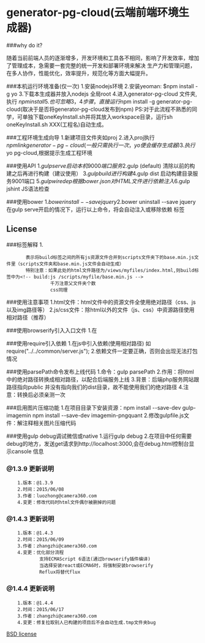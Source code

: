 generator-pg-cloud(云端前端环境生成器)
========================

###why do it?

随着当前前端人员的逐渐增多，开发环境和工具各不相同，影响了开发效率，增加了管理成本，急需要一套完整的统一开发和部署环境来解决
生产力和管理问题，在多人协作，性能优化，效率提升，规范化等方面大幅提升。

###本机运行环境准备(仅一次)
        1.安装nodejs环境
        2.安装yeoman: $npm install -g yo
        3.下载本生成器并放入nodejs 全局root
        4.进入generator-pg-cloud 文件夹,执行 $npm install
        5.也可忽略3，4步骤，直接运行$npm install -g generator-pg-cloud(取决于是否将generator-pg-cloud发布到npm)
        PS:对于此流程不熟悉的同学，可单独下载oneKeyInstall.sh并将其放入workspace目录，运行sh oneKeyInstall.sh XXX(工程名)自动生成。
  
###工程环境生成向导
        1.新建项目文件夹如proj
        2.进入proj执行$npm link generator-pg-cloud(一般只需执行一次，yo便会缓存生成器)
        3.执行$yo pg-cloud,根据提示生成工程环境
        
###使用API
        1.$gulp serve 启动本机9000端口服务
        2.$gulp (default) 清除以前的构建之后再进行构建（建议使用）
        3.$gulp build 进行构建
        4.$gulp dist 启动构建目录服务9001端口
        5.$gulp wiredep 根据bower.json对HTML文件进行依赖注入
        6.$gulp jshint JS语法检查
        
###使用bower
        1.$bower install --save jquery
        2.$bower uninstall --save jquery
        在gulp serve开启的情况下，运行以上命令，将会自动注入或移除依赖 <!--bower:js--> 标签

## License



<!----------------------------------------2015-06-10文档更新 by luozhong------------------------------------------------------------>

###标签解释
        1. <!-- build:js /scripts/base.min.js -->
             <script src="/common/jweixin-1.0.0.js "></script>
           <!-- endbuild -->

           表示将build标签之间的所有js资源文件合并到scripts文件夹下的base.min.js文件里（scripts文件夹和base.min.js文件会自动生成）
           特别注意：如果此处的html文件路径为/views/myfiles/index.html,则build标签中为<!-- build:js /scripts/myfile/base.min.js -->
                    千万注意父文件夹个数
                    css同理

###使用注意事项
        1.html文件：html文件中的资源文件全使用绝对路径（css、js以及img路径等）
        2.js/css文件：除html以外的文件（js、css）中资源路径使用相对路径（推荐）

###使用browserify引入入口文件
        1.在<script>标签中加入"browserify "字段 ，标示入口文件的 绝对路径，路径不需要引号
            <script type="text/javascript" browserify=/views/backBone/index.js></script>

###使用require引入依赖
        1.在js中引入依赖(使用相对路径) 如 require("../../common/server.js");
        2.依赖文件一定要正确，否则会出现无法打包情况

###使用parsePath命令发布上线代码
        1.命令：gulp parsePath
        2.作用：将html中的绝对路径转换成相对路径，以配合后端服务上线
        3.背景：后端php服务网站跟路径指向public 并没有指向我们的dist目录，故不能使用我们的绝对路径
        4.注意：转换后必须亲测一次

###启用图片压缩功能
        1.在项目目录下安装资源：npm install --save-dev gulp-imagemin
                              npm install --save-dev imagemin-pngquant
        2.修改gulpfile.js文件：解注释相关图片压缩代码

###使用gulp debug调试微信或native
        1.运行gulp debug
        2.在项目中任何需要debug的地方，发送get请求到http://localhost:3000,会在debug.html控制台显示cansole 信息

###  @1.3.9  更新说明
        1.版本：@1.3.9
        2.时间：2015/06/08
        3.作者：luozhong@camera360.com
        4.变更：修改代码时html文件偶尔被删掉的问题

###  @1.4.3  更新说明
        1.版本：@1.4.3
        2.时间：2015/06/09
        3.作者：zhangzhi@camera360.com
        4.变更：优化部分流程
                支持ECMAScript 6语法(通过browserify插件编译)
                当选择安装react或ECMA6时，将强制安装browserify
                Reflux将替代flux

###  @1.4.4  更新说明
        1.版本：@1.4.4
        2.时间：2015/06/17
        3.作者：zhangzhi@camera360.com
        4.变更：修复拉取别人已构建的项目后不会自动生成.tmp文件夹bug
        

[BSD license](http://opensource.org/licenses/bsd-license.php)


